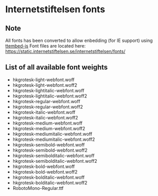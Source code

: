 # Internetstiftelsen fonts

## Note
All fonts has been converted to allow enbedding (for IE support) using [ttembed-js](https://www.npmjs.com/package/ttembed-js)
Font files are located here: https://static.internetstiftelsen.se/internetstiftelsen/fonts/

## List of all available font weights
* hkgrotesk-light-webfont.woff
* hkgrotesk-light-webfont.woff2
* hkgrotesk-lightitalic-webfont.woff
* hkgrotesk-lightitalic-webfont.woff2
* hkgrotesk-regular-webfont.woff
* hkgrotesk-regular-webfont.woff2
* hkgrotesk-italic-webfont.woff
* hkgrotesk-italic-webfont.woff2
* hkgrotesk-medium-webfont.woff
* hkgrotesk-medium-webfont.woff2
* hkgrotesk-mediumitalic-webfont.woff
* hkgrotesk-mediumitalic-webfont.woff2
* hkgrotesk-semibold-webfont.woff
* hkgrotesk-semibold-webfont.woff2
* hkgrotesk-semibolditalic-webfont.woff
* hkgrotesk-semibolditalic-webfont.woff2
* hkgrotesk-bold-webfont.woff
* hkgrotesk-bold-webfont.woff2
* hkgrotesk-bolditalic-webfont.woff
* hkgrotesk-bolditalic-webfont.woff2
* RobotoMono-Regular.ttf
